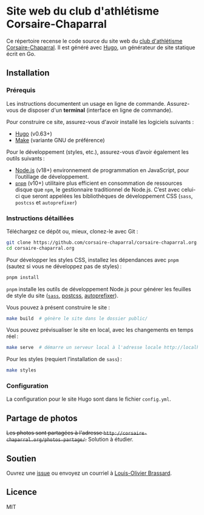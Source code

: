 # Site web du club d'athlétisme Corsaire-Chaparral

Ce répertoire recense le code source du site web du [club d'athlétisme Corsaire-Chaparral](https://corsaire-chaparral.org).
Il est généré avec [Hugo](https://gohugo.io/), un générateur de site statique écrit en Go.

## Installation

### Prérequis

Les instructions documentent un usage en ligne de commande.
Assurez-vous de disposer d'un **terminal** (interface en ligne de commande).

Pour construire ce site, assurez-vous d'avoir installé les logiciels suivants :

- [Hugo](https://gohugo.io/) (v0.63+)
- [Make](https://www.gnu.org/software/make/) (variante GNU de préférence)

Pour le développement (styles, etc.), assurez-vous d’avoir également les outils suivants :

- [Node.js](https://nodejs.org/) (v18+) environnement de programmation en JavaScript, pour l’outillage de développement.
- [`pnpm`](https://pnpm.io/) (v10+) utilitaire plus efficient en consommation de ressources disque que `npm`, le gestionnaire traditionnel de Node.js. C’est avec celui-ci que seront appelées les bibliothèques de développement CSS (`sass`, `postcss` et `autoprefixer`)

### Instructions détaillées

Téléchargez ce dépôt ou, mieux, clonez-le avec Git :

```bash
git clone https://github.com/corsaire-chaparral/corsaire-chaparral.org.git
cd corsaire-chaparral.org
```

Pour développer les styles CSS, installez les dépendances avec `pnpm` (sautez si vous ne développez pas de styles) :

```bash
pnpm install
```

`pnpm` installe les outils de développement Node.js pour générer les feuilles de style du site ([`sass`](https://sass-lang.com/), [postcss](https://github.com/postcss/postcss-cli/), [autoprefixer](https://github.com/postcss/autoprefixer/)).

Vous pouvez à présent construire le site :

```bash
make build  # génère le site dans le dossier public/
```

Vous pouvez prévisualiser le site en local, avec les changements en temps réel :

```bash
make serve  # démarre un serveur local à l'adresse locale http://localhost:1313
```

Pour les styles (requiert l’installation de `sass`) :

```bash
make styles
```

### Configuration

La configuration pour le site Hugo sont dans le fichier `config.yml`.

## Partage de photos

~~Les photos sont partagées à l'adresse `http://corsaire-chaparral.org/photos-partage/`.~~ Solution à étudier.

## Soutien

Ouvrez une [issue](https://github.com/corsaire-chaparral/corsaire-chaparral.org/issues/new/choose) ou
envoyez un courriel à [Louis-Olivier Brassard](mailto:louis@corsaire-chaparral.org).

## Licence

MIT

